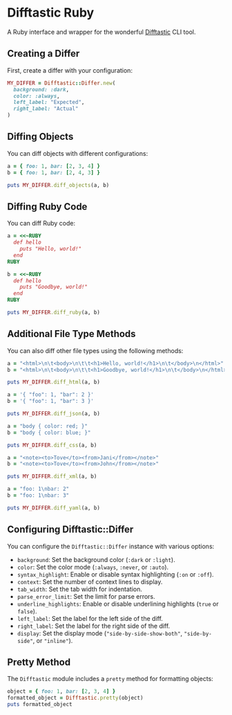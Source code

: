 # Difftastic Ruby

A Ruby interface and wrapper for the wonderful [Difftastic](https://difftastic.wilfred.me.uk) CLI tool.

## Creating a Differ

First, create a differ with your configuration:

```ruby
MY_DIFFER = Difftastic::Differ.new(
  background: :dark,
  color: :always,
  left_label: "Expected",
  right_label: "Actual"
)
```

## Diffing Objects

You can diff objects with different configurations:

```ruby
a = { foo: 1, bar: [2, 3, 4] }
b = { foo: 1, bar: [2, 4, 3] }

puts MY_DIFFER.diff_objects(a, b)
```

## Diffing Ruby Code

You can diff Ruby code:

```ruby
a = <<~RUBY
  def hello
    puts "Hello, world!"
  end
RUBY

b = <<~RUBY
  def hello
    puts "Goodbye, world!"
  end
RUBY

puts MY_DIFFER.diff_ruby(a, b)
```

## Additional File Type Methods

You can also diff other file types using the following methods:

```ruby
a = "<html>\n\t<body>\n\t\t<h1>Hello, world!</h1>\n\t</body>\n</html>"
b = "<html>\n\t<body>\n\t\t<h1>Goodbye, world!</h1>\n\t</body>\n</html>"

puts MY_DIFFER.diff_html(a, b)

a = '{ "foo": 1, "bar": 2 }'
b = '{ "foo": 1, "bar": 3 }'

puts MY_DIFFER.diff_json(a, b)

a = "body { color: red; }"
b = "body { color: blue; }"

puts MY_DIFFER.diff_css(a, b)

a = "<note><to>Tove</to><from>Jani</from></note>"
b = "<note><to>Tove</to><from>John</from></note>"

puts MY_DIFFER.diff_xml(a, b)

a = "foo: 1\nbar: 2"
b = "foo: 1\nbar: 3"

puts MY_DIFFER.diff_yaml(a, b)
```

## Configuring Difftastic::Differ

You can configure the `Difftastic::Differ` instance with various options:

- `background`: Set the background color (`:dark` or `:light`).
- `color`: Set the color mode (`:always`, `:never`, or `:auto`).
- `syntax_highlight`: Enable or disable syntax highlighting (`:on` or `:off`).
- `context`: Set the number of context lines to display.
- `tab_width`: Set the tab width for indentation.
- `parse_error_limit`: Set the limit for parse errors.
- `underline_highlights`: Enable or disable underlining highlights (`true` or `false`).
- `left_label`: Set the label for the left side of the diff.
- `right_label`: Set the label for the right side of the diff.
- `display`: Set the display mode (`"side-by-side-show-both"`, `"side-by-side"`, or `"inline"`).

## Pretty Method

The `Difftastic` module includes a `pretty` method for formatting objects:

```ruby
object = { foo: 1, bar: [2, 3, 4] }
formatted_object = Difftastic.pretty(object)
puts formatted_object
```
